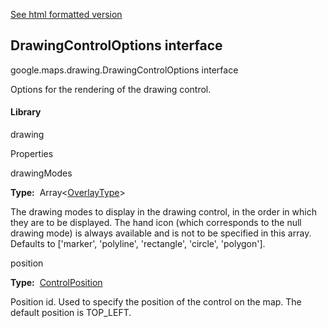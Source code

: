 [See html formatted version](https://huasofoundries.github.io/google-maps-documentation/DrawingControlOptions.html)


DrawingControlOptions interface
-------------------------------

google.maps.drawing.DrawingControlOptions interface

Options for the rendering of the drawing control.

#### Library

drawing

Properties

drawingModes

**Type:**  Array<[OverlayType](https://github.com/amenadiel/google-maps-documentation/blob/master/docs/OverlayType.md)\>

The drawing modes to display in the drawing control, in the order in which they are to be displayed. The hand icon (which corresponds to the null drawing mode) is always available and is not to be specified in this array. Defaults to \['marker', 'polyline', 'rectangle', 'circle', 'polygon'\].

position

**Type:**  [ControlPosition](https://github.com/amenadiel/google-maps-documentation/blob/master/docs/ControlPosition.md)

Position id. Used to specify the position of the control on the map. The default position is TOP\_LEFT.